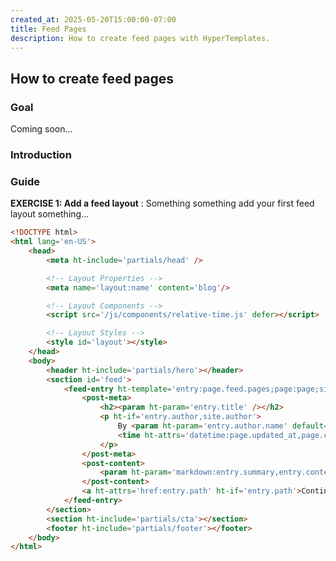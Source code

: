 ```yaml
---
created_at: 2025-05-20T15:00:00-07:00
title: Feed Pages
description: How to create feed pages with HyperTemplates.
---
```


## How to create feed pages

<auto-toc selectors='h3,h4,h5,h6'></auto-toc>

### Goal

Coming soon...

### Introduction


### Guide

**EXERCISE 1: Add a feed layout**
: Something something add your first feed layout something...

  <code-snippet ht-block filename='layouts/blog.html' highlights='18-30'>
  
  ```html
  <!DOCTYPE html>
  <html lang='en-US'>
      <head>
          <meta ht-include='partials/head' />
  
          <!-- Layout Properties -->
          <meta name='layout:name' content='blog'/>
  
          <!-- Layout Components -->
          <script src='/js/components/relative-time.js' defer></script>
  
          <!-- Layout Styles -->
          <style id='layout'></style>
      </head>
      <body>
          <header ht-include='partials/hero'></header>
          <section id='feed'>
              <feed-entry ht-template='entry:page.feed.pages;page:page;site:site'>
                  <post-meta>
                      <h2><param ht-param='entry.title' /></h2>
                      <p ht-if='entry.author,site.author'>
                          By <param ht-param='entry.author.name' default='Team HyperTemplates'>,
                          <time ht-attrs='datetime:page.updated_at,page.created_at'></time>
                      </p>
                  </post-meta>
                  <post-content>
                      <param ht-param='markdown:entry.summary,entry.content' />
                  </post-content>
                  <a ht-attrs='href:entry.path' ht-if='entry.path'>Continue reading...</a>
              </feed-entry>
          </section>
          <section ht-include='partials/cta'></section>
          <footer ht-include='partials/footer'></footer>
      </body>
  </html>
  ```
  
  </code-snippet>